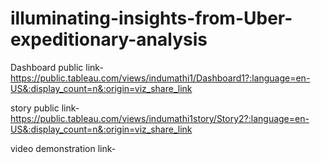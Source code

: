 # illuminating-insights-from-Uber-expeditionary-analysis


Dashboard public link-https://public.tableau.com/views/indumathi1/Dashboard1?:language=en-US&:display_count=n&:origin=viz_share_link

story public link-https://public.tableau.com/views/indumathi1story/Story2?:language=en-US&:display_count=n&:origin=viz_share_link

video demonstration link-
